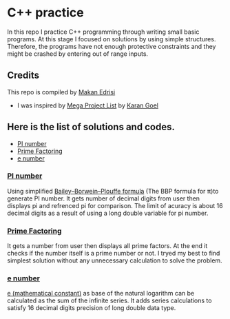 C++ practice
=========

In this repo I practice C++ programming through writing small basic programs. At this stage I focused on solutions by using simple structures. Therefore, the programs have not enough protective constraints and they might be crashed by entering out of range inputs.

## Credits

This repo is compiled by [Makan Edrisi](https://github.com/makannew)
- I was inspired by [Mega Project List](https://github.com/karan/Projects/#mega-project-list) by [Karan Goel](https://github.com/karan)

## Here is the list of solutions and codes.
- [PI number](https://github.com/makannew/CPP-practice/blob/master/README.md#pi-number)
- [Prime Factoring](https://github.com/makannew/CPP-practice/blob/master/README.md#prime-factoring)
- [e number](https://github.com/makannew/CPP-practice/blob/master/README.md#e-number)

### [PI number](https://github.com/makannew/CPP-practice/blob/master/PI.cpp)
Using simplified [Bailey–Borwein–Plouffe formula](https://en.wikipedia.org/wiki/Bailey%E2%80%93Borwein%E2%80%93Plouffe_formula) (The BBP formula for π)to generate PI number. It gets number of decimal digits from user then displays pi and refrenced pi for comparison.
The limit of acuracy is about 16 decimal digits as a result of using a long double variable for pi number.

### [Prime Factoring](https://github.com/makannew/CPP-practice/blob/master/PrimeFactors.cpp)
It gets a number from user then displays all prime factors. At the end it checks if the number itself is a prime number or not. I tryed my best to find simplest solution without any unnecessary calculation to solve the problem.

### [e number](https://github.com/makannew/CPP-practice/blob/master/e%20number%20calculator.cpp)
[e (mathematical constant)](https://en.wikipedia.org/wiki/E_(mathematical_constant)) as base of the natural logarithm can be calculated as the sum of the infinite series. It adds series calculations to satisfy 16 decimal digits precision of long double data type.
      
